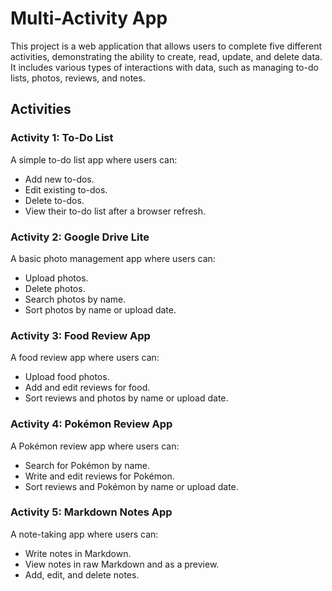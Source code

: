 # Multi-Activity App

This project is a web application that allows users to complete five different activities, demonstrating the ability to create, read, update, and delete data. It includes various types of interactions with data, such as managing to-do lists, photos, reviews, and notes.

## Activities

### Activity 1: To-Do List
A simple to-do list app where users can:
- Add new to-dos.
- Edit existing to-dos.
- Delete to-dos.
- View their to-do list after a browser refresh.

### Activity 2: Google Drive Lite
A basic photo management app where users can:
- Upload photos.
- Delete photos.
- Search photos by name.
- Sort photos by name or upload date.

### Activity 3: Food Review App
A food review app where users can:
- Upload food photos.
- Add and edit reviews for food.
- Sort reviews and photos by name or upload date.

### Activity 4: Pokémon Review App
A Pokémon review app where users can:
- Search for Pokémon by name.
- Write and edit reviews for Pokémon.
- Sort reviews and Pokémon by name or upload date.

### Activity 5: Markdown Notes App
A note-taking app where users can:
- Write notes in Markdown.
- View notes in raw Markdown and as a preview.
- Add, edit, and delete notes.
